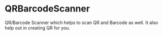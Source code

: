 # QRBarcodeScanner

QR/Barcode Scanner which helps to scan QR and Barcode as well.
It also help out in creating QR for you.
